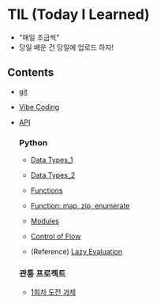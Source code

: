 # TIL (Today I Learned)

-  "매일 조금씩"
- 당일 배운 건 당일에 업로드 하자!

## Contents
- [git](git.md)
- [Vibe Coding](Vibe-Coding.md)
- [API](API.md)
  
  ### Python

  - [Data Types_1](python/data-types_1.md)
  
  - [Data Types_2](python/data-types_2.md)
  - [Functions](python/function_1.md)
  - [Function: map, zip, enumerate](python/function_2.md)
  - [Modules](python/modules.md)
  - [Control of Flow](python/control-of-flow.md)
  - (Reference) [Lazy Evaluation](python/lazy-evaluation.md)


  ### 관통 프로젝트

  - [1회차 도전 과제](project-01/01.md)